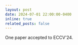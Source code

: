 ```yaml
---
layout: post
date: 2024-07-01 22:00:00-0400
inline: true
related_posts: false
---
```


One paper accepted to ECCV'24.